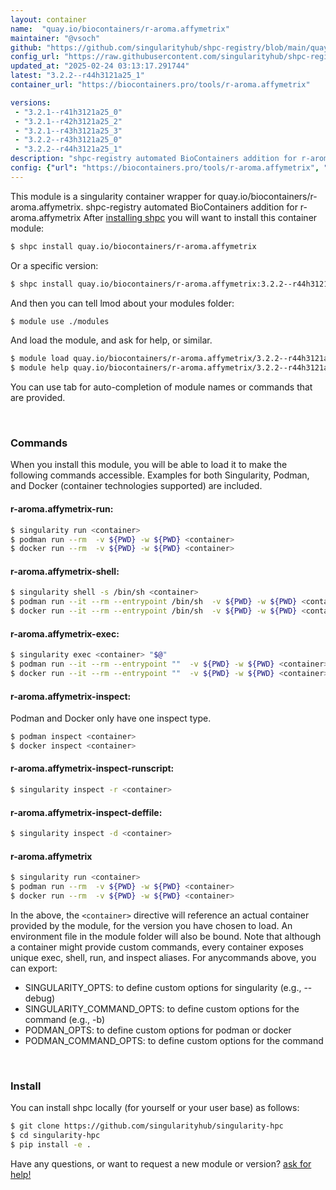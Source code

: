 ```yaml
---
layout: container
name:  "quay.io/biocontainers/r-aroma.affymetrix"
maintainer: "@vsoch"
github: "https://github.com/singularityhub/shpc-registry/blob/main/quay.io/biocontainers/r-aroma.affymetrix/container.yaml"
config_url: "https://raw.githubusercontent.com/singularityhub/shpc-registry/main/quay.io/biocontainers/r-aroma.affymetrix/container.yaml"
updated_at: "2025-02-24 03:13:17.291744"
latest: "3.2.2--r44h3121a25_1"
container_url: "https://biocontainers.pro/tools/r-aroma.affymetrix"

versions:
 - "3.2.1--r41h3121a25_0"
 - "3.2.1--r42h3121a25_2"
 - "3.2.1--r43h3121a25_3"
 - "3.2.2--r43h3121a25_0"
 - "3.2.2--r44h3121a25_1"
description: "shpc-registry automated BioContainers addition for r-aroma.affymetrix"
config: {"url": "https://biocontainers.pro/tools/r-aroma.affymetrix", "maintainer": "@vsoch", "description": "shpc-registry automated BioContainers addition for r-aroma.affymetrix", "latest": {"3.2.2--r44h3121a25_1": "sha256:9019502b676cd029a2a05cc52ee67a84486437cf50b3d9e5ce431824312003dc"}, "tags": {"3.2.1--r41h3121a25_0": "sha256:76b1894c7ec98b34149cee0aab1ab85d3ecc860d3a52624e6224c1562862d042", "3.2.1--r42h3121a25_2": "sha256:4db647fc87345805362c2f03faf6c021481bca10c9132e3dd75314caa2d45f70", "3.2.1--r43h3121a25_3": "sha256:06268d32e53d72b71f66f3efa2202559d96bf57bc44bbd81b6563aa0221ea87f", "3.2.2--r43h3121a25_0": "sha256:c14775b1559f59950bffdd1664d8d124edbc36e1740a66da3092137e862d600e", "3.2.2--r44h3121a25_1": "sha256:9019502b676cd029a2a05cc52ee67a84486437cf50b3d9e5ce431824312003dc"}, "docker": "quay.io/biocontainers/r-aroma.affymetrix"}
---
```


This module is a singularity container wrapper for quay.io/biocontainers/r-aroma.affymetrix.
shpc-registry automated BioContainers addition for r-aroma.affymetrix
After [installing shpc](#install) you will want to install this container module:


```bash
$ shpc install quay.io/biocontainers/r-aroma.affymetrix
```

Or a specific version:

```bash
$ shpc install quay.io/biocontainers/r-aroma.affymetrix:3.2.2--r44h3121a25_1
```

And then you can tell lmod about your modules folder:

```bash
$ module use ./modules
```

And load the module, and ask for help, or similar.

```bash
$ module load quay.io/biocontainers/r-aroma.affymetrix/3.2.2--r44h3121a25_1
$ module help quay.io/biocontainers/r-aroma.affymetrix/3.2.2--r44h3121a25_1
```

You can use tab for auto-completion of module names or commands that are provided.

<br>

### Commands

When you install this module, you will be able to load it to make the following commands accessible.
Examples for both Singularity, Podman, and Docker (container technologies supported) are included.

#### r-aroma.affymetrix-run:

```bash
$ singularity run <container>
$ podman run --rm  -v ${PWD} -w ${PWD} <container>
$ docker run --rm  -v ${PWD} -w ${PWD} <container>
```

#### r-aroma.affymetrix-shell:

```bash
$ singularity shell -s /bin/sh <container>
$ podman run --it --rm --entrypoint /bin/sh  -v ${PWD} -w ${PWD} <container>
$ docker run --it --rm --entrypoint /bin/sh  -v ${PWD} -w ${PWD} <container>
```

#### r-aroma.affymetrix-exec:

```bash
$ singularity exec <container> "$@"
$ podman run --it --rm --entrypoint ""  -v ${PWD} -w ${PWD} <container> "$@"
$ docker run --it --rm --entrypoint ""  -v ${PWD} -w ${PWD} <container> "$@"
```

#### r-aroma.affymetrix-inspect:

Podman and Docker only have one inspect type.

```bash
$ podman inspect <container>
$ docker inspect <container>
```

#### r-aroma.affymetrix-inspect-runscript:

```bash
$ singularity inspect -r <container>
```

#### r-aroma.affymetrix-inspect-deffile:

```bash
$ singularity inspect -d <container>
```



#### r-aroma.affymetrix

```bash
$ singularity run <container>
$ podman run --rm  -v ${PWD} -w ${PWD} <container>
$ docker run --rm  -v ${PWD} -w ${PWD} <container>
```


In the above, the `<container>` directive will reference an actual container provided
by the module, for the version you have chosen to load. An environment file in the
module folder will also be bound. Note that although a container
might provide custom commands, every container exposes unique exec, shell, run, and
inspect aliases. For anycommands above, you can export:

 - SINGULARITY_OPTS: to define custom options for singularity (e.g., --debug)
 - SINGULARITY_COMMAND_OPTS: to define custom options for the command (e.g., -b)
 - PODMAN_OPTS: to define custom options for podman or docker
 - PODMAN_COMMAND_OPTS: to define custom options for the command

<br>

### Install

You can install shpc locally (for yourself or your user base) as follows:

```bash
$ git clone https://github.com/singularityhub/singularity-hpc
$ cd singularity-hpc
$ pip install -e .
```

Have any questions, or want to request a new module or version? [ask for help!](https://github.com/singularityhub/singularity-hpc/issues)